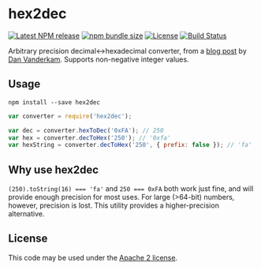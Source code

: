 # hex2dec

[![Latest NPM release](https://img.shields.io/npm/v/hex2dec.svg)](https://www.npmjs.com/package/hex2dec)
[![npm bundle size](https://img.shields.io/bundlephobia/minzip/hex2dec)](https://bundlephobia.com/package/hex2dec)
[![License](https://img.shields.io/npm/l/hex2dec.svg)](https://github.com/donmccurdy/hex2dec/blob/master/LICENSE)
[![Build Status](https://github.com/donmccurdy/hex2dec/workflows/build/badge.svg?branch=master&event=push)](https://github.com/donmccurdy/hex2dec/actions?query=workflow%3Abuild)

Arbitrary precision decimal↔️hexadecimal converter, from a [blog post](http://www.danvk.org/hex2dec.html) by [Dan Vanderkam](https://github.com/danvk). Supports non-negative integer values.

## Usage

```
npm install --save hex2dec
```

```javascript
var converter = require('hex2dec');

var dec = converter.hexToDec('0xFA'); // 250
var hex = converter.decToHex('250'); // '0xfa'
var hexString = converter.decToHex('250', { prefix: false }); // 'fa'
```

## Why use hex2dec

`(250).toString(16) === 'fa'` and `250 === 0xFA` both work just fine, and will provide enough precision for most uses. For large (>64-bit) numbers, however, precision is lost. This utility provides a higher-precision alternative.

## License

This code may be used under the [Apache 2 license](https://github.com/donmccurdy/hex2dec/blob/master/LICENSE).
